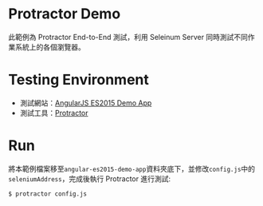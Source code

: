 # Protractor Demo
此範例為 Protractor End-to-End 測試，利用 Seleinum Server 同時測試不同作業系統上的各個瀏覽器。

# Testing Environment
* 測試網站：[AngularJS ES2015 Demo App](https://github.com/jigsawye/angular-es2015-demo-app)
* 測試工具：[Protractor](https://angular.github.io/protractor/#/)

# Run
將本範例檔案移至```angular-es2015-demo-app```資料夾底下，並修改```config.js```中的```seleniumAddress```，完成後執行 Protractor 進行測試:
```
$ protractor config.js
```

